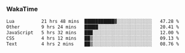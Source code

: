 ### WakaTime

<!--START_SECTION:waka-->

```txt
Lua          21 hrs 48 mins  ███████████▓░░░░░░░░░░░░░   47.28 %
Other        9 hrs 24 mins   █████░░░░░░░░░░░░░░░░░░░░   20.41 %
JavaScript   5 hrs 32 mins   ███░░░░░░░░░░░░░░░░░░░░░░   12.00 %
CSS          4 hrs 12 mins   ██▒░░░░░░░░░░░░░░░░░░░░░░   09.13 %
Text         4 hrs 2 mins    ██▒░░░░░░░░░░░░░░░░░░░░░░   08.76 %
```

<!--END_SECTION:waka-->
